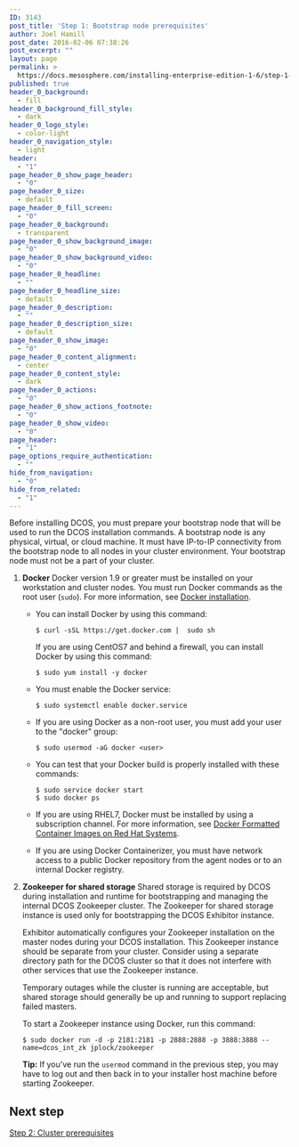 ```yaml
---
ID: 3143
post_title: 'Step 1: Bootstrap node prerequisites'
author: Joel Hamill
post_date: 2016-02-06 07:38:26
post_excerpt: ""
layout: page
permalink: >
  https://docs.mesosphere.com/installing-enterprise-edition-1-6/step-1-workstation-prerequisites/
published: true
header_0_background:
  - fill
header_0_background_fill_style:
  - dark
header_0_logo_style:
  - color-light
header_0_navigation_style:
  - light
header:
  - "1"
page_header_0_show_page_header:
  - "0"
page_header_0_size:
  - default
page_header_0_fill_screen:
  - "0"
page_header_0_background:
  - transparent
page_header_0_show_background_image:
  - "0"
page_header_0_show_background_video:
  - "0"
page_header_0_headline:
  - ""
page_header_0_headline_size:
  - default
page_header_0_description:
  - ""
page_header_0_description_size:
  - default
page_header_0_show_image:
  - "0"
page_header_0_content_alignment:
  - center
page_header_0_content_style:
  - dark
page_header_0_actions:
  - "0"
page_header_0_show_actions_footnote:
  - "0"
page_header_0_show_video:
  - "0"
page_header:
  - "1"
page_options_require_authentication:
  - ""
hide_from_navigation:
  - "0"
hide_from_related:
  - "1"
---
```

Before installing DCOS, you must prepare your bootstrap node that will be used to run the DCOS installation commands. A bootstrap node is any physical, virtual, or cloud machine. It must have IP-to-IP connectivity from the bootstrap node to all nodes in your cluster environment. Your bootstrap node must not be a part of your cluster.

1.  **Docker** Docker version 1.9 or greater must be installed on your workstation and cluster nodes. You must run Docker commands as the root user (`sudo`). For more information, see [Docker installation][1].
    
    *   You can install Docker by using this command:
        
            $ curl -sSL https://get.docker.com |  sudo sh
            
        
        If you are using CentOS7 and behind a firewall, you can install Docker by using this command:
        
            $ sudo yum install -y docker
            
    
    *   You must enable the Docker service:
        
            $ sudo systemctl enable docker.service
            
    
    *   If you are using Docker as a non-root user, you must add your user to the "docker" group:
        
            $ sudo usermod -aG docker <user>
            
    
    *   You can test that your Docker build is properly installed with these commands:
        
            $ sudo service docker start 
            $ sudo docker ps
            
    
    *   If you are using RHEL7, Docker must be installed by using a subscription channel. For more information, see <a href="https://access.redhat.com/articles/881893" target="_blank">Docker Formatted Container Images on Red Hat Systems</a>.
    
    *   If you are using Docker Containerizer, you must have network access to a public Docker repository from the agent nodes or to an internal Docker registry.

2.  **Zookeeper for shared storage** Shared storage is required by DCOS during installation and runtime for bootstrapping and managing the internal DCOS Zookeeper cluster. The Zookeeper for shared storage instance is used only for bootstrapping the DCOS Exhibitor instance.
    
    Exhibitor automatically configures your Zookeeper installation on the master nodes during your DCOS installation. This Zookeeper instance should be separate from your cluster. Consider using a separate directory path for the DCOS cluster so that it does not interfere with other services that use the Zookeeper instance.
    
    Temporary outages while the cluster is running are acceptable, but shared storage should generally be up and running to support replacing failed masters.
    
    To start a Zookeeper instance using Docker, run this command:
    
        $ sudo docker run -d -p 2181:2181 -p 2888:2888 -p 3888:3888 --name=dcos_int_zk jplock/zookeeper
        
    
    **Tip:** If you've run the `usermod` command in the previous step, you may have to log out and then back in to your installer host machine before starting Zookeeper.

## Next step

[Step 2: Cluster prerequisites][2]

 [1]: http://docs.docker.com/engine/installation/
 [2]: ../step-2-cluster-prerequisites/